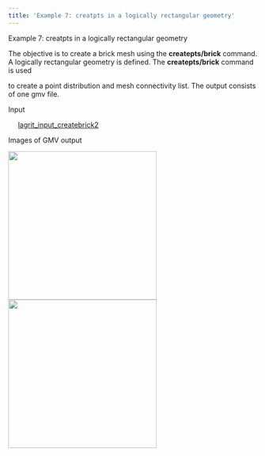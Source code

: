 ```yaml
---
title: 'Example 7: creatpts in a logically rectangular geometry'
---
```


 Example 7: creatpts in a logically rectangular geometry

  The objective is to create a brick mesh using the
  **createpts/brick** command.
  A logically rectangular geometry is defined. The **createpts/brick**
  command is used

  to create a point distribution and mesh connectivity list. The
  output consists of one gmv file.

 Input

     
 [lagrit\_input\_createbrick2](../lagrit_input_createbrick2)


 Images of GMV output

<img height="300" width="300" src="https://lanl.github.io/LaGriT/assets/images/image7tn.gif"> 

<img height="300" width="300" src="https://lanl.github.io/LaGriT/assets/images/image7btn.gif"> 
